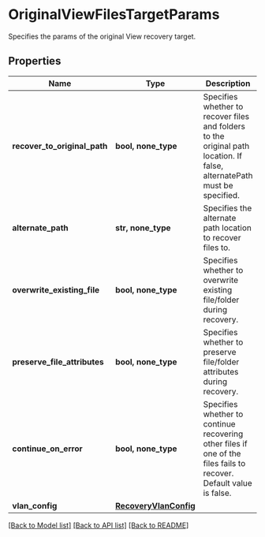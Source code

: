 # OriginalViewFilesTargetParams

Specifies the params of the original View recovery target.

## Properties
Name | Type | Description | Notes
------------ | ------------- | ------------- | -------------
**recover_to_original_path** | **bool, none_type** | Specifies whether to recover files and folders to the original path location. If false, alternatePath must be specified. | 
**alternate_path** | **str, none_type** | Specifies the alternate path location to recover files to. | [optional] 
**overwrite_existing_file** | **bool, none_type** | Specifies whether to overwrite existing file/folder during recovery. | [optional] 
**preserve_file_attributes** | **bool, none_type** | Specifies whether to preserve file/folder attributes during recovery. | [optional] 
**continue_on_error** | **bool, none_type** | Specifies whether to continue recovering other files if one of the files fails to recover. Default value is false. | [optional] 
**vlan_config** | [**RecoveryVlanConfig**](RecoveryVlanConfig.md) |  | [optional] 

[[Back to Model list]](../README.md#documentation-for-models) [[Back to API list]](../README.md#documentation-for-api-endpoints) [[Back to README]](../README.md)


